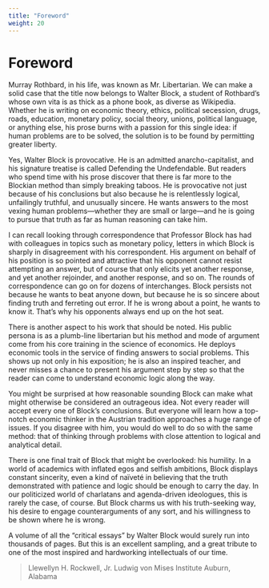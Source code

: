 ```yaml
---
title: "Foreword" 
weight: 20
---
```


# Foreword

Murray Rothbard, in his life, was known as Mr. Libertarian. We can make a solid case that the title now belongs to Walter Block, a student of Rothbard’s whose own vita is as thick as a phone book, as diverse as Wikipedia. Whether he is writing on economic theory, ethics, political secession, drugs, roads, education, monetary policy, social theory, unions, political language, or anything else, his prose burns with a passion for this single idea: if human problems are to be solved, the solution is to be found by permitting greater liberty.

Yes, Walter Block is provocative. He is an admitted anarcho-capitalist, and his signature treatise is called Defending the Undefendable. But readers who spend time with his prose discover that there is far more to the Blockian method than simply breaking taboos. He is provocative not just because of his conclusions but also because he is relentlessly logical, unfailingly truthful, and unusually sincere. He wants answers to the most vexing human problems—whether they are small or large—and he is going to pursue that truth as far as human reasoning can take him.

I can recall looking through correspondence that Professor Block has had with colleagues in topics such as monetary policy, letters in which Block is sharply in disagreement with his correspondent. His argument on behalf of his position is so pointed and attractive that his opponent cannot resist attempting an answer, but of course that only elicits yet another response, and yet another rejoinder, and another response, and so on. The rounds of correspondence can go on for dozens of interchanges. Block persists not because he wants to beat anyone down, but because he is so sincere about finding truth and ferreting out error. If he is wrong about a point, he wants to know it. That’s why his opponents always end up on the hot seat.

There is another aspect to his work that should be noted. His public persona is as a plumb-line libertarian but his method and mode of argument come from his core training in the science of economics. He deploys economic tools in the service of finding answers to social problems. This shows up not only in his exposition; he is also an inspired teacher, and never misses a chance to present his argument step by step so that the reader can come to understand economic logic along the way.

You might be surprised at how reasonable sounding Block can make what might otherwise be considered an outrageous idea. Not every reader will accept every one of Block’s conclusions. But everyone will learn how a top-notch economic thinker in the Austrian tradition approaches a huge range of issues. If you disagree with him, you would do well to do so with the same method: that of thinking through problems with close attention to logical and analytical detail.

There is one final trait of Block that might be overlooked: his humility. In a world of academics with inflated egos and selfish ambitions, Block displays constant sincerity, even a kind of naïveté in believing that the truth demonstrated with patience and logic should be enough to carry the day. In our politicized world of charlatans and agenda-driven ideologues, this is rarely the case, of course. But Block charms us with his truth-seeking way, his desire to engage counterarguments of any sort, and his willingness to be shown where he is wrong.

A volume of all the “critical essays” by Walter Block would surely run into thousands of pages. But this is an excellent sampling, and a great tribute to one of the most inspired and hardworking intellectuals of our time.

> Llewellyn H. Rockwell, Jr.
> Ludwig von Mises Institute
> Auburn, Alabama
